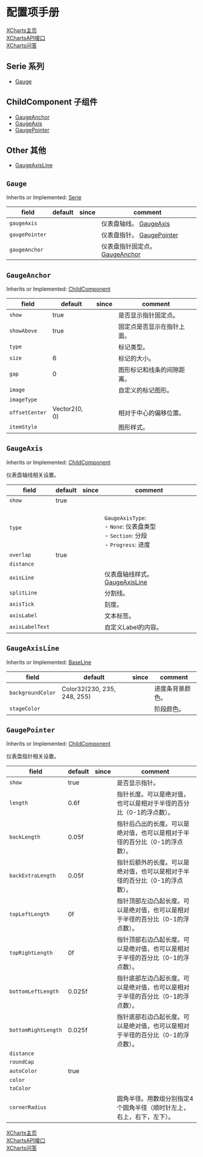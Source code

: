 # 配置项手册

[XCharts主页](https://github.com/XCharts-Team/XCharts)</br>
[XChartsAPI接口](XChartsAPI-ZH.md)</br>
[XCharts问答](XChartsFAQ-ZH.md)

## Serie 系列

- [Gauge](#Gauge)

## ChildComponent 子组件

- [GaugeAnchor](#GaugeAnchor)
- [GaugeAxis](#GaugeAxis)
- [GaugePointer](#GaugePointer)

## Other 其他

- [GaugeAxisLine](#GaugeAxisLine)

## `Gauge`

Inherits or Implemented: [Serie](#Serie)

|field|default|since|comment|
|--|--|--|--|
|`gaugeAxis`|||仪表盘轴线。 [GaugeAxis](#GaugeAxis)|
|`gaugePointer`|||仪表盘指针。 [GaugePointer](#GaugePointer)|
|`gaugeAnchor`|||仪表盘指针固定点。 [GaugeAnchor](#GaugeAnchor)|

## `GaugeAnchor`

Inherits or Implemented: [ChildComponent](#ChildComponent)

|field|default|since|comment|
|--|--|--|--|
|`show`|true||是否显示指针固定点。
|`showAbove`|true||固定点是否显示在指针上面。
|`type`|||标记类型。
|`size`|6||标记的大小。
|`gap`|0||图形标记和线条的间隙距离。
|`image`|||自定义的标记图形。
|`imageType`|||
|`offsetCenter`|Vector2(0, 0)||相对于中心的偏移位置。
|`itemStyle`|||图形样式。

## `GaugeAxis`

Inherits or Implemented: [ChildComponent](#ChildComponent)

仪表盘轴线相关设置。

|field|default|since|comment|
|--|--|--|--|
|`show`|true||
|`type`|||</br>`GaugeAxisType`:</br>- `None`: 仪表盘类型</br>- `Section`: 分段</br>- `Progress`: 进度</br>|
|`overlap`|true||
|`distance`|||
|`axisLine`|||仪表盘轴线样式。 [GaugeAxisLine](#GaugeAxisLine)|
|`splitLine`|||分割线。
|`axisTick`|||刻度。
|`axisLabel`|||文本标签。
|`axisLabelText`|||自定义Label的内容。

## `GaugeAxisLine`

Inherits or Implemented: [BaseLine](#BaseLine)

|field|default|since|comment|
|--|--|--|--|
|`backgroundColor`|Color32(230, 235, 248, 255)||进度条背景颜色。
|`stageColor`|||阶段颜色。

## `GaugePointer`

Inherits or Implemented: [ChildComponent](#ChildComponent)

仪表盘指针相关设置。

|field|default|since|comment|
|--|--|--|--|
|`show`|true||是否显示指针。
|`length`|0.6f||指针长度。可以是绝对值，也可以是相对于半径的百分比（0-1的浮点数）。
|`backLength`|0.05f||指针后凸出的长度。可以是绝对值，也可以是相对于半径的百分比（0-1的浮点数）。
|`backExtraLength`|0.05f||指针后额外的长度。可以是绝对值，也可以是相对于半径的百分比（0-1的浮点数）。
|`topLeftLength`|0f||指针顶部左边凸起长度。可以是绝对值，也可以是相对于半径的百分比（0-1的浮点数）。
|`topRightLength`|0f||指针顶部右边凸起长度。可以是绝对值，也可以是相对于半径的百分比（0-1的浮点数）。
|`bottomLeftLength`|0.025f||指针底部左边凸起长度。可以是绝对值，也可以是相对于半径的百分比（0-1的浮点数）。
|`bottomRightLength`|0.025f||指针底部右边凸起长度。可以是绝对值，也可以是相对于半径的百分比（0-1的浮点数）。
|`distance`|||
|`roundCap`|||
|`autoColor`|true||
|`color`|||
|`toColor`|||
|`cornerRadius`|||圆角半径。用数组分别指定4个圆角半径（顺时针左上，右上，右下，左下）。

[XCharts主页](https://github.com/XCharts-Team/XCharts)</br>
[XChartsAPI接口](XChartsAPI-ZH.md)</br>
[XCharts问答](XChartsFAQ-ZH.md)
